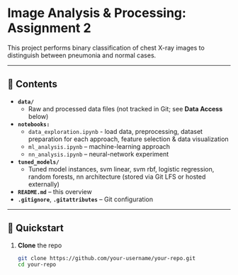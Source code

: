 # Image Analysis & Processing: Assignment 2

This project performs binary classification of chest X-ray images to distinguish between pneumonia and normal cases.

---

## 📂 Contents

- **`data/`**  
  - Raw and processed data files (not tracked in Git; see **Data Access** below)  
- **`notebooks:`**
  - `data_exploration.ipynb` - load data, preprocessing, dataset preparation for each approach, feature selection & data visualization
  - `ml_analysis.ipynb` – machine-learning approach  
  - `nn_analysis.ipynb` – neural-network experiment  
- **`tuned_models/`**  
  - Tuned model instances, svm linear, svm rbf, logistic regression, random forests, nn architecture (stored via Git LFS or hosted externally)  
- **`README.md`** – this overview  
- **`.gitignore`**, **`.gitattributes`** – Git configuration

---

## 🚀 Quickstart

1. **Clone** the repo  
   ```bash
   git clone https://github.com/your-username/your-repo.git
   cd your-repo
